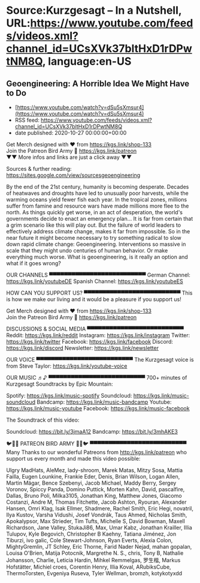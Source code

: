 # Source:Kurzgesagt – In a Nutshell, URL:https://www.youtube.com/feeds/videos.xml?channel_id=UCsXVk37bltHxD1rDPwtNM8Q, language:en-US

## Geoengineering: A Horrible Idea We Might Have to Do
 - [https://www.youtube.com/watch?v=dSu5sXmsur4](https://www.youtube.com/watch?v=dSu5sXmsur4)
 - RSS feed: https://www.youtube.com/feeds/videos.xml?channel_id=UCsXVk37bltHxD1rDPwtNM8Q
 - date published: 2020-10-27 00:00:00+00:00

Get Merch designed with ❤ from https://kgs.link/shop-133  
Join the Patreon Bird Army 🐧 https://kgs.link/patreon  
▼▼ More infos and links are just a click away ▼▼

Sources & further reading: 
https://sites.google.com/view/sourcesgeoengineering
 
By the end of the 21st century, humanity is becoming desperate. Decades of heatwaves and droughts have led to unusually  poor harvests, while the warming oceans yield fewer fish each year. In the tropical zones, millions suffer from famine and resource wars have made millions more flee to the north. As things quickly get worse, in an act of desperation, the world's governments decide to enact an emergency plan...
It is far from certain that a grim scenario like this will play out. But the failure of world leaders  to effectively address climate change, makes it far from impossible. 
So in the near future it might become necessary to try something radical to slow down rapid climate change: Geoengineering. Interventions so massive in scale that they might undo centuries of human behavior. Or make everything much worse.
What is geoengineering, is it really an option and what if it goes wrong?


OUR CHANNELS
▀▀▀▀▀▀▀▀▀▀▀▀▀▀▀▀▀▀▀▀▀▀▀▀▀▀
German Channel: https://kgs.link/youtubeDE
Spanish Channel: https://kgs.link/youtubeES


HOW CAN YOU SUPPORT US?
▀▀▀▀▀▀▀▀▀▀▀▀▀▀▀▀▀▀▀▀▀▀▀▀▀▀
This is how we make our living and it would be a pleasure if you support us!

Get Merch designed with ❤ from https://kgs.link/shop-133  
Join the Patreon Bird Army 🐧 https://kgs.link/patreon  


DISCUSSIONS & SOCIAL MEDIA
▀▀▀▀▀▀▀▀▀▀▀▀▀▀▀▀▀▀▀▀▀▀▀▀▀▀
Reddit:            https://kgs.link/reddit
Instagram:     https://kgs.link/instagram
Twitter:           https://kgs.link/twitter
Facebook:      https://kgs.link/facebook
Discord:          https://kgs.link/discord
Newsletter:    https://kgs.link/newsletter


OUR VOICE
▀▀▀▀▀▀▀▀▀▀▀▀▀▀▀▀▀▀▀▀▀▀▀▀▀▀
The Kurzgesagt voice is from 
Steve Taylor:  https://kgs.link/youtube-voice


OUR MUSIC ♬♪
▀▀▀▀▀▀▀▀▀▀▀▀▀▀▀▀▀▀▀▀▀▀▀▀▀▀
700+ minutes of Kurzgesagt Soundtracks by Epic Mountain:

Spotify:            https://kgs.link/music-spotify
Soundcloud:   https://kgs.link/music-soundcloud
Bandcamp:     https://kgs.link/music-bandcamp
Youtube:          https://kgs.link/music-youtube
Facebook:       https://kgs.link/music-facebook

The Soundtrack of this video:

Soundcloud:   https://bit.ly/3jmaA12
Bandcamp:     https://bit.ly/3mhAKE3 

🐦🐧🐤 PATREON BIRD ARMY 🐤🐧🐦
▀▀▀▀▀▀▀▀▀▀▀▀▀▀▀▀▀▀▀▀▀▀▀▀▀▀
Many Thanks to our wonderful Patreons from http://kgs.link/patreon who support us every month and made this video possible:

Ulgry MadHats, AleMez, lady-shroom, Marek Matas, Mitzy Sosa, Mattia Failla, Eugen Lounkine, Frankie Eder, Denis, Brian Wilson, Logan Allen, Martin Mägar, Bence Szebenyi, Jacob Michael, Maddy Berry, Sergey Voronov, Spiccy Panda, Domino Puttick, Morten Kahn, David, pascalfire, Dallas, Bruno Poli, Milka3105, Jonathan King, Matthew Jones, Giacomo Costanzi, Andre M, Thomas Fitchette, Jacob Ashton, Ryouran, Alexander Hansen, Omri Klag, Isak Ellmer, Shadmere, Rachel Smith, Eric Hegi, novatril, Ilya Kustov, Varsha Vidushi, Josef Vondrák, Taus Ahmed, Nicholas Smith, Apokalypsor, Max Strieder, Tim Tufts, Michelle S, David Bowman, Maxell Richardson, Jane Valley, StukaJi86, Max, Umar Kabz, Jonathan Krailler, Illia Tulupov, Kyle Begovich, Christopher B Kaehny, Tatiana Jiménez, Jon Tiburzi, ivo galic, Cole Stewart-Johnson, Ryan Everts, Alexia Colon, MightyGremlin, JT Schley, Eric Thorne, Farid Nader Nejad, mahan gopalan, Louisa O'Brien, Matija Potocnik, Margrethe N. S., chris, Tony B, Nathalie Johansson, Charlie, Leticia Hardin, Mihkel Remmelgas, 罗生楷, Markus Hofstätter, Michiel croes, Corentin Henry, Illia Koval, ARubiksCube, ThermoTorsten, Evgeniya Ruseva, Tyler Wellman, bromzh, kotykotyxdd

